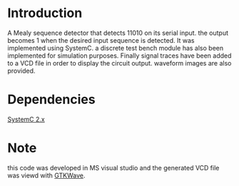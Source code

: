# Introduction
A Mealy sequence detector that detects 11010 on its serial input. the output becomes 1 when the desired input sequence is detected.
It was implemented using SystemC. a discrete test bench module has also been implemented for simulation purposes.
Finally signal traces have been added to a VCD file in order to display the circuit output. waveform images are also provided.

# Dependencies
[SystemC 2.x](http://accellera.org/downloads/standards/systemc)

# Note
this code was developed in MS visual studio and the generated VCD file was viewd with [GTKWave](http://gtkwave.sourceforge.net/).
